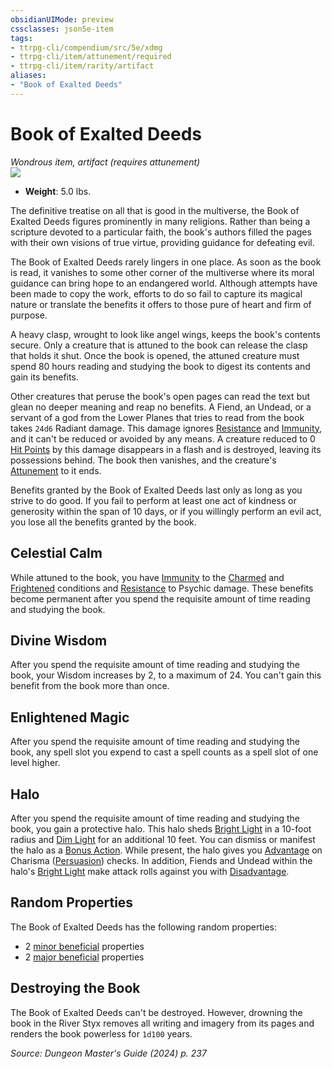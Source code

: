 ```yaml
---
obsidianUIMode: preview
cssclasses: json5e-item
tags:
- ttrpg-cli/compendium/src/5e/xdmg
- ttrpg-cli/item/attunement/required
- ttrpg-cli/item/rarity/artifact
aliases: 
- "Book of Exalted Deeds"
---
```

# Book of Exalted Deeds
*Wondrous item, artifact (requires attunement)*  
![](2-Mechanics/CLI/items/img/book-of-exalted-deeds.webp#right)

- **Weight**: 5.0 lbs.

The definitive treatise on all that is good in the multiverse, the Book of Exalted Deeds figures prominently in many religions. Rather than being a scripture devoted to a particular faith, the book's authors filled the pages with their own visions of true virtue, providing guidance for defeating evil.

The Book of Exalted Deeds rarely lingers in one place. As soon as the book is read, it vanishes to some other corner of the multiverse where its moral guidance can bring hope to an endangered world. Although attempts have been made to copy the work, efforts to do so fail to capture its magical nature or translate the benefits it offers to those pure of heart and firm of purpose.

A heavy clasp, wrought to look like angel wings, keeps the book's contents secure. Only a creature that is attuned to the book can release the clasp that holds it shut. Once the book is opened, the attuned creature must spend 80 hours reading and studying the book to digest its contents and gain its benefits.

Other creatures that peruse the book's open pages can read the text but glean no deeper meaning and reap no benefits. A Fiend, an Undead, or a servant of a god from the Lower Planes that tries to read from the book takes `24d6` Radiant damage. This damage ignores [Resistance](2-Mechanics/CLI/rules/variant-rules/resistance-xphb.md) and [Immunity](2-Mechanics/CLI/rules/variant-rules/immunity-xphb.md), and it can't be reduced or avoided by any means. A creature reduced to 0 [Hit Points](2-Mechanics/CLI/rules/variant-rules/hit-points-xphb.md) by this damage disappears in a flash and is destroyed, leaving its possessions behind. The book then vanishes, and the creature's [Attunement](2-Mechanics/CLI/rules/variant-rules/attunement-xphb.md) to it ends.

Benefits granted by the Book of Exalted Deeds last only as long as you strive to do good. If you fail to perform at least one act of kindness or generosity within the span of 10 days, or if you willingly perform an evil act, you lose all the benefits granted by the book.

## Celestial Calm

While attuned to the book, you have [Immunity](2-Mechanics/CLI/rules/variant-rules/immunity-xphb.md) to the [Charmed](2-Mechanics/CLI/rules/conditions.md#Charmed) and [Frightened](2-Mechanics/CLI/rules/conditions.md#Frightened) conditions and [Resistance](2-Mechanics/CLI/rules/variant-rules/resistance-xphb.md) to Psychic damage. These benefits become permanent after you spend the requisite amount of time reading and studying the book.

## Divine Wisdom

After you spend the requisite amount of time reading and studying the book, your Wisdom increases by 2, to a maximum of 24. You can't gain this benefit from the book more than once.

## Enlightened Magic

After you spend the requisite amount of time reading and studying the book, any spell slot you expend to cast a spell counts as a spell slot of one level higher.

## Halo

After you spend the requisite amount of time reading and studying the book, you gain a protective halo. This halo sheds [Bright Light](2-Mechanics/CLI/rules/variant-rules/bright-light-xphb.md) in a 10-foot radius and [Dim Light](2-Mechanics/CLI/rules/variant-rules/dim-light-xphb.md) for an additional 10 feet. You can dismiss or manifest the halo as a [Bonus Action](2-Mechanics/CLI/rules/variant-rules/bonus-action-xphb.md). While present, the halo gives you [Advantage](2-Mechanics/CLI/rules/variant-rules/advantage-xphb.md) on Charisma ([Persuasion](2-Mechanics/CLI/rules/skills.md#Persuasion)) checks. In addition, Fiends and Undead within the halo's [Bright Light](2-Mechanics/CLI/rules/variant-rules/bright-light-xphb.md) make attack rolls against you with [Disadvantage](2-Mechanics/CLI/rules/variant-rules/disadvantage-xphb.md).

## Random Properties

The Book of Exalted Deeds has the following random properties:

- 2 [minor beneficial](2-Mechanics/CLI/tables/artifact-properties-minor-beneficial-properties-xdmg.md) properties  
- 2 [major beneficial](2-Mechanics/CLI/tables/artifact-properties-major-beneficial-properties-xdmg.md) properties  

## Destroying the Book

The Book of Exalted Deeds can't be destroyed. However, drowning the book in the River Styx removes all writing and imagery from its pages and renders the book powerless for `1d100` years.

*Source: Dungeon Master's Guide (2024) p. 237*